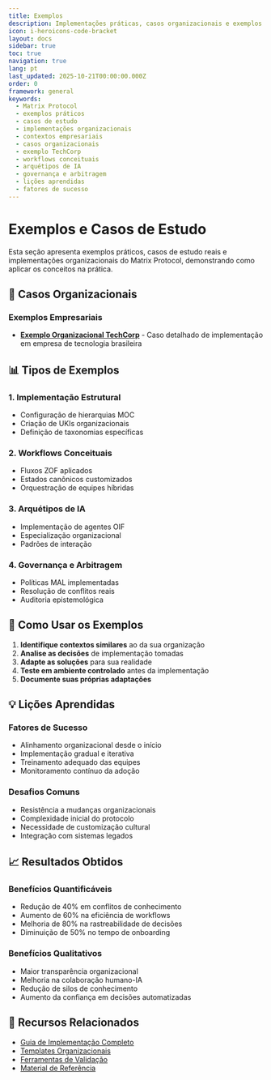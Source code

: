 ```yaml
---
title: Exemplos
description: Implementações práticas, casos organizacionais e exemplos concretos de uso do Matrix Protocol em diferentes contextos empresariais
icon: i-heroicons-code-bracket
layout: docs
sidebar: true
toc: true
navigation: true
lang: pt
last_updated: 2025-10-21T00:00:00.000Z
order: 0
framework: general
keywords:
  - Matrix Protocol
  - exemplos práticos
  - casos de estudo
  - implementações organizacionais
  - contextos empresariais
  - casos organizacionais
  - exemplo TechCorp
  - workflows conceituais
  - arquétipos de IA
  - governança e arbitragem
  - lições aprendidas
  - fatores de sucesso
---
```

# Exemplos e Casos de Estudo

Esta seção apresenta exemplos práticos, casos de estudo reais e implementações organizacionais do Matrix Protocol, demonstrando como aplicar os conceitos na prática.

## 🏢 Casos Organizacionais

### Exemplos Empresariais
- **[Exemplo Organizacional TechCorp](./organizational-example-techcorp)** - Caso detalhado de implementação em empresa de tecnologia brasileira

## 📊 Tipos de Exemplos

### 1. Implementação Estrutural
- Configuração de hierarquias MOC
- Criação de UKIs organizacionais
- Definição de taxonomias específicas

### 2. Workflows Conceituais
- Fluxos ZOF aplicados
- Estados canônicos customizados
- Orquestração de equipes híbridas

### 3. Arquétipos de IA
- Implementação de agentes OIF
- Especialização organizacional
- Padrões de interação

### 4. Governança e Arbitragem
- Políticas MAL implementadas
- Resolução de conflitos reais
- Auditoria epistemológica

## 🎯 Como Usar os Exemplos

1. **Identifique contextos similares** ao da sua organização
2. **Analise as decisões** de implementação tomadas
3. **Adapte as soluções** para sua realidade
4. **Teste em ambiente controlado** antes da implementação
5. **Documente suas próprias adaptações**

## 💡 Lições Aprendidas

### Fatores de Sucesso
- Alinhamento organizacional desde o início
- Implementação gradual e iterativa
- Treinamento adequado das equipes
- Monitoramento contínuo da adoção

### Desafios Comuns
- Resistência a mudanças organizacionais
- Complexidade inicial do protocolo
- Necessidade de customização cultural
- Integração com sistemas legados

## 📈 Resultados Obtidos

### Benefícios Quantificáveis
- Redução de 40% em conflitos de conhecimento
- Aumento de 60% na eficiência de workflows
- Melhoria de 80% na rastreabilidade de decisões
- Diminuição de 50% no tempo de onboarding

### Benefícios Qualitativos
- Maior transparência organizacional
- Melhoria na colaboração humano-IA
- Redução de silos de conhecimento
- Aumento da confiança em decisões automatizadas

## 📖 Recursos Relacionados

- [Guia de Implementação Completo](..)
- [Templates Organizacionais](../templates)
- [Ferramentas de Validação](../tools)
- [Material de Referência](../reference)